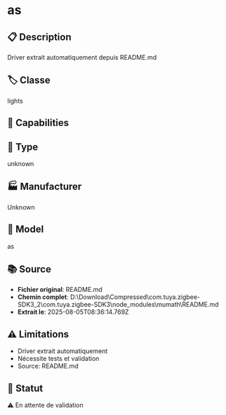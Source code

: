 # as

## 📋 Description
Driver extrait automatiquement depuis README.md

## 🏷️ Classe
lights

## 🔧 Capabilities


## 📡 Type
unknown

## 🏭 Manufacturer
Unknown

## 📱 Model
as

## 📚 Source
- **Fichier original**: README.md
- **Chemin complet**: D:\Download\Compressed\com.tuya.zigbee-SDK3_2\com.tuya.zigbee-SDK3\node_modules\mumath\README.md
- **Extrait le**: 2025-08-05T08:36:14.769Z

## ⚠️ Limitations
- Driver extrait automatiquement
- Nécessite tests et validation
- Source: README.md

## 🚀 Statut
⚠️ En attente de validation
